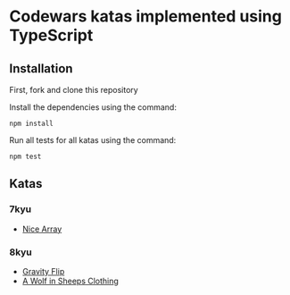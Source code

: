 # Codewars katas implemented using TypeScript

## Installation

First, fork and clone this repository

Install the dependencies using the command: 

    npm install

Run all tests for all katas using the command: 

    npm test

## Katas

### 7kyu

- <a href = "https://github.com/codingWithRach/ts-codewars/blob/main/src/7_kyu/nice_array/nice_array.md">Nice Array</a>

### 8kyu

- <a href = "https://github.com/codingWithRach/ts-codewars/blob/main/src/8_kyu/gravity_flip/gravity_flip.md">Gravity Flip</a>
- <a href = "https://github.com/codingWithRach/ts-codewars/blob/main/src/8_kyu/wolf_in_sheeps_clothing/wolf.md">A Wolf in Sheeps Clothing</a>
